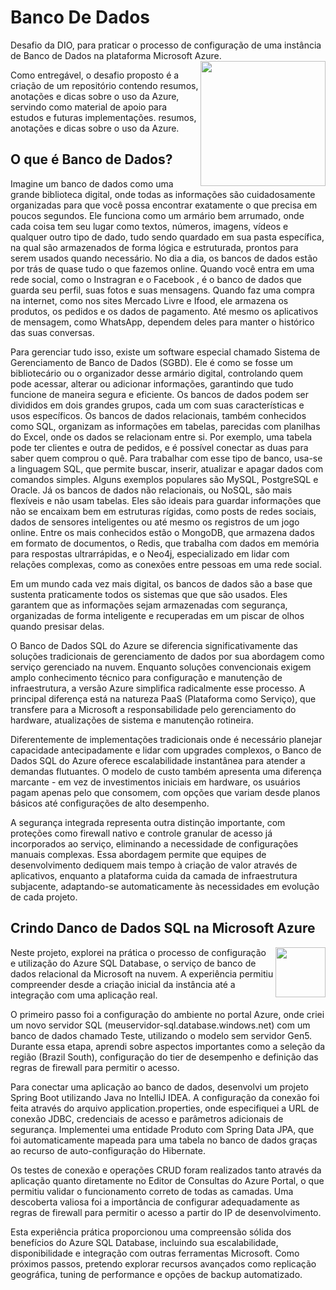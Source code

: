 # Banco De Dados
Desafio da DIO, para praticar o processo de configuração de uma instância de Banco de Dados na plataforma Microsoft Azure.
<img align="right" height="200" src="https://encrypted-tbn0.gstatic.com/images?q=tbn:ANd9GcQ4xRmJAr1RW2g9yaEJS-OMT09nVx53t-TKrw&s">

Como entregável, o desafio proposto é a criação de um repositório contendo resumos, anotações e dicas sobre o uso da Azure, servindo como material de apoio para estudos e futuras implementações.  resumos, anotações e dicas sobre o uso da Azure.

## O que é Banco de Dados?

Imagine um banco de dados como uma grande biblioteca digital, onde todas as informações são cuidadosamente organizadas para que você possa encontrar exatamente o que precisa em poucos segundos. Ele funciona como um armário bem arrumado, onde cada coisa tem seu lugar como textos, números, imagens, vídeos e qualquer outro tipo de dado, tudo sendo quardado em sua pasta específica, na qual são armazenados de forma lógica e estruturada, prontos para serem usados quando necessário. No dia a dia, os bancos de dados estão por trás de quase tudo o que fazemos online. Quando você entra em uma rede social, como o Instragran e o Facebook , é o banco de dados que guarda seu perfil, suas fotos e suas mensagens. Quando faz uma compra na internet, como nos sites Mercado Livre e Ifood, ele armazena os produtos, os pedidos e os dados de pagamento. Até mesmo os aplicativos de mensagem, como WhatsApp, dependem deles para manter o histórico das suas conversas.

Para gerenciar tudo isso, existe um software especial chamado Sistema de Gerenciamento de Banco de Dados (SGBD). Ele é como se fosse um bibliotecário ou o organizador desse armário digital, controlando quem pode acessar, alterar ou adicionar informações, garantindo que tudo funcione de maneira segura e eficiente.
Os bancos de dados podem ser divididos em dois grandes grupos, cada um com suas características e usos específicos. Os bancos de dados relacionais, também conhecidos como SQL, organizam as informações em tabelas, parecidas com planilhas do Excel, onde os dados se relacionam entre si. Por exemplo, uma tabela pode ter clientes e outra de pedidos, e é possível conectar as duas para saber quem comprou o quê.
Para trabalhar com esse tipo de banco, usa-se a linguagem SQL, que permite buscar, inserir, atualizar e apagar dados com comandos simples. Alguns exemplos populares são MySQL, PostgreSQL e Oracle.
Já os bancos de dados não relacionais, ou NoSQL, são mais flexíveis e não usam tabelas. Eles são ideais para guardar informações que não se encaixam bem em estruturas rígidas, como posts de redes sociais, dados de sensores inteligentes ou até mesmo os registros de um jogo online. Entre os mais conhecidos estão o MongoDB, que armazena dados em formato de documentos, o Redis, que trabalha com dados em memória para respostas ultrarrápidas, e o Neo4j, especializado em lidar com relações complexas, como as conexões entre pessoas em uma rede social.

Em um mundo cada vez mais digital, os bancos de dados são a base que sustenta praticamente todos os sistemas que que são usados. Eles garantem que as informações sejam armazenadas com segurança, organizadas de forma inteligente e recuperadas em um piscar de olhos quando presisar delas. 

O Banco de Dados SQL do Azure se diferencia significativamente das soluções tradicionais de gerenciamento de dados por sua abordagem como serviço gerenciado na nuvem. Enquanto soluções convencionais exigem amplo conhecimento técnico para configuração e manutenção de infraestrutura, a versão Azure simplifica radicalmente esse processo. A principal diferença está na natureza PaaS (Plataforma como Serviço), que transfere para a Microsoft a responsabilidade pelo gerenciamento do hardware, atualizações de sistema e manutenção rotineira.

Diferentemente de implementações tradicionais onde é necessário planejar capacidade antecipadamente e lidar com upgrades complexos, o Banco de Dados SQL do Azure oferece escalabilidade instantânea para atender a demandas flutuantes. O modelo de custo também apresenta uma diferença marcante - em vez de investimentos iniciais em hardware, os usuários pagam apenas pelo que consomem, com opções que variam desde planos básicos até configurações de alto desempenho.

A segurança integrada representa outra distinção importante, com proteções como firewall nativo e controle granular de acesso já incorporados ao serviço, eliminando a necessidade de configurações manuais complexas. Essa abordagem permite que equipes de desenvolvimento dediquem mais tempo à criação de valor através de aplicativos, enquanto a plataforma cuida da camada de infraestrutura subjacente, adaptando-se automaticamente às necessidades em evolução de cada projeto.


## Crindo Danco de Dados SQL na Microsoft Azure
<img align="right" height="80" src="https://upload.wikimedia.org/wikipedia/commons/thumb/f/fa/Microsoft_Azure.svg/1200px-Microsoft_Azure.svg.png">
Neste projeto, explorei na prática o processo de configuração e utilização do Azure SQL Database, o serviço de banco de dados relacional da Microsoft na nuvem. A experiência permitiu compreender desde a criação inicial da instância até a integração com uma aplicação real.

O primeiro passo foi a configuração do ambiente no portal Azure, onde criei um novo servidor SQL (meuservidor-sql.database.windows.net) com um banco de dados chamado Teste, utilizando o modelo sem servidor Gen5. Durante essa etapa, aprendi sobre aspectos importantes como a seleção da região (Brazil South), configuração do tier de desempenho e definição das regras de firewall para permitir o acesso.

Para conectar uma aplicação ao banco de dados, desenvolvi um projeto Spring Boot utilizando Java no IntelliJ IDEA. A configuração da conexão foi feita através do arquivo application.properties, onde especifiquei a URL de conexão JDBC, credenciais de acesso e parâmetros adicionais de segurança. Implementei uma entidade Produto com Spring Data JPA, que foi automaticamente mapeada para uma tabela no banco de dados graças ao recurso de auto-configuração do Hibernate.

Os testes de conexão e operações CRUD foram realizados tanto através da aplicação quanto diretamente no Editor de Consultas do Azure Portal, o que permitiu validar o funcionamento correto de todas as camadas. Uma descoberta valiosa foi a importância de configurar adequadamente as regras de firewall para permitir o acesso a partir do IP de desenvolvimento.

Esta experiência prática proporcionou uma compreensão sólida dos benefícios do Azure SQL Database, incluindo sua escalabilidade, disponibilidade e integração com outras ferramentas Microsoft. Como próximos passos, pretendo explorar recursos avançados como replicação geográfica, tuning de performance e opções de backup automatizado.


